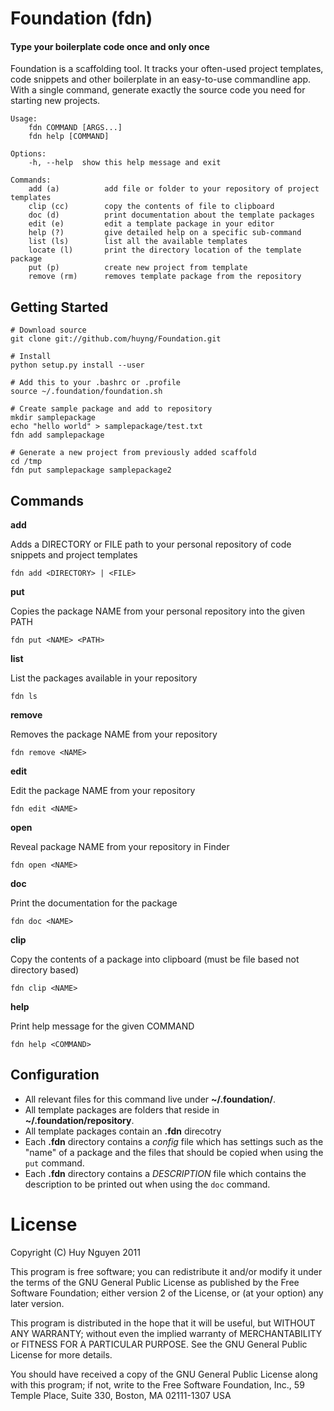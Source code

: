 # Foundation (fdn) #

#### Type your boilerplate code once and only once ####

Foundation is a scaffolding tool. It tracks your often-used project templates, code snippets and other 
boilerplate in an easy-to-use commandline app. With a single command, generate exactly the source code
you need for starting new projects.

    Usage:
        fdn COMMAND [ARGS...]
        fdn help [COMMAND]

    Options:
        -h, --help  show this help message and exit

    Commands:
        add (a)          add file or folder to your repository of project templates
        clip (cc)        copy the contents of file to clipboard 
        doc (d)          print documentation about the template packages
        edit (e)         edit a template package in your editor
        help (?)         give detailed help on a specific sub-command
        list (ls)        list all the available templates
        locate (l)       print the directory location of the template package
        put (p)          create new project from template
        remove (rm)      removes template package from the repository

## Getting Started ##
    
    # Download source
    git clone git://github.com/huyng/Foundation.git
    
    # Install
    python setup.py install --user
    
    # Add this to your .bashrc or .profile
    source ~/.foundation/foundation.sh
    
    # Create sample package and add to repository
    mkdir samplepackage
    echo "hello world" > samplepackage/test.txt
    fdn add samplepackage
    
    # Generate a new project from previously added scaffold
    cd /tmp
    fdn put samplepackage samplepackage2
    



## Commands ##

**add**

Adds a DIRECTORY or FILE path to your personal repository of code snippets and project templates

    fdn add <DIRECTORY> | <FILE>

**put**

Copies the package NAME from your personal repository into the given PATH

    fdn put <NAME> <PATH>
    
**list**

List the packages available in your repository

    fdn ls

**remove**

Removes the package NAME from your repository
    
    fdn remove <NAME>
    
**edit**

Edit the package NAME from your repository
    
    fdn edit <NAME>
    
**open**

Reveal package NAME from your repository in Finder
    
    fdn open <NAME>

**doc**

Print the documentation for the package <NAME>

    fdn doc <NAME>
    
**clip**

Copy the contents of a package into clipboard (must be file based not directory based)

    fdn clip <NAME>

**help**

Print help message for the given COMMAND

    fdn help <COMMAND> 

## Configuration ##

- All relevant files for this command live under **~/.foundation/**. 
- All template packages are folders that reside in **~/.foundation/repository**.
- All template packages contain an **.fdn** direcotry 
- Each **.fdn** directory contains a *config* file which has settings such as the "name" of a package and the files that should be copied when using the `put` command.
- Each **.fdn** directory contains a *DESCRIPTION* file which contains the description to be printed out when using the `doc` command.

# License #

Copyright (C) Huy Nguyen 2011 

This program is free software; you can redistribute it and/or modify it under the terms of the GNU General Public License as published by the Free Software Foundation; either version 2 of the License, or (at your option) any later version.

This program is distributed in the hope that it will be useful, but WITHOUT ANY WARRANTY; without even the implied warranty of MERCHANTABILITY or FITNESS FOR A PARTICULAR PURPOSE. See the GNU General Public License for more details.

You should have received a copy of the GNU General Public License along with this program; if not, write to the Free Software Foundation, Inc., 59 Temple Place, Suite 330, Boston, MA 02111-1307 USA


    

